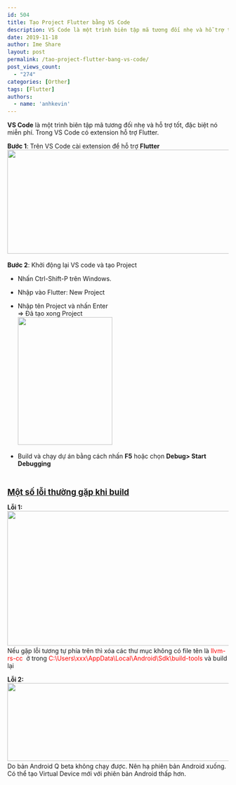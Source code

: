 ```yaml
---
id: 504
title: Tạo Project Flutter bằng VS Code
description: VS Code là một trình biên tập mã tương đối nhẹ và hỗ trợ tốt, đặc biệt nó miễn phí. Trong VS Code có extension hỗ trợ Flutter.
date: 2019-11-18
author: Ime Share
layout: post
permalink: /tao-project-flutter-bang-vs-code/
post_views_count:
  - "274"
categories: [Orther]
tags: [Flutter]
authors:
  - name: 'anhkevin'
---
```

**VS Code** là một trình biên tập mã tương đối nhẹ và hỗ trợ tốt, đặc biệt nó miễn phí. Trong VS Code có extension hỗ trợ Flutter.

**Bước 1**: Trên VS Code cài extension để hỗ trợ **Flutter**[<img class="aligncenter wp-image-508 size-full" src="/img/uploads/2019/11/flutter-extension-ime-share-blog.png" alt="" width="1075" height="236" srcset="/img/uploads/2019/11/flutter-extension-ime-share-blog.png 1075w, /img/uploads/2019/11/flutter-extension-ime-share-blog-300x66.png 300w, /img/uploads/2019/11/flutter-extension-ime-share-blog-768x169.png 768w, /img/uploads/2019/11/flutter-extension-ime-share-blog-1024x225.png 1024w, /img/uploads/2019/11/flutter-extension-ime-share-blog-150x33.png 150w" sizes="(max-width: 1075px) 100vw, 1075px" />](/img/uploads/2019/11/flutter-extension-ime-share-blog.png)

**Bước 2**: Khởi động lại VS code và tạo Project  
- Nhấn Ctrl-Shift-P trên Windows.  
- Nhập vào Flutter: New Project  
- Nhập tên Project và nhấn Enter  
=> Đã tạo xong Project  
[<img class="alignnone size-full wp-image-509" src="/img/uploads/2019/11/flutter-project-ime-share-blog.png" alt="" width="215" height="290" srcset="/img/uploads/2019/11/flutter-project-ime-share-blog.png 215w, /img/uploads/2019/11/flutter-project-ime-share-blog-111x150.png 111w" sizes="(max-width: 215px) 100vw, 215px" />](/img/uploads/2019/11/flutter-project-ime-share-blog.png)

- Build và chạy dự án bằng cách nhấn **F5** hoặc chọn **Debug> Start Debugging**

&nbsp;

<span style="text-decoration: underline;"><span style="font-size: 14pt;"><strong>Một số lỗi thường gặp khi build</strong></span></span>

**Lỗi 1:**[  
<img class="aligncenter wp-image-512 size-full" src="/img/uploads/2019/11/flutter-run-error-share-blog.png" alt="" width="1044" height="306" srcset="/img/uploads/2019/11/flutter-run-error-share-blog.png 1044w, /img/uploads/2019/11/flutter-run-error-share-blog-300x88.png 300w, /img/uploads/2019/11/flutter-run-error-share-blog-768x225.png 768w, /img/uploads/2019/11/flutter-run-error-share-blog-1024x300.png 1024w, /img/uploads/2019/11/flutter-run-error-share-blog-150x44.png 150w" sizes="(max-width: 1044px) 100vw, 1044px" />](/img/uploads/2019/11/flutter-run-error-share-blog.png)  
Nếu gặp lỗi tương tự phía trên thì xóa các thư mục không có file tên là <span style="color: #ff0000;">llvm-rs-cc</span>  ở trong <span style="color: #ff0000;">C:\Users\xxx\AppData\Local\Android\Sdk\build-tools</span> và build lại

**Lỗi 2:**[<img class="aligncenter wp-image-515 size-full" src="/img/uploads/2019/11/flutter-run-error2-share-blog.png" alt="" width="1020" height="177" srcset="/img/uploads/2019/11/flutter-run-error2-share-blog.png 1020w, /img/uploads/2019/11/flutter-run-error2-share-blog-300x52.png 300w, /img/uploads/2019/11/flutter-run-error2-share-blog-768x133.png 768w, /img/uploads/2019/11/flutter-run-error2-share-blog-150x26.png 150w" sizes="(max-width: 1020px) 100vw, 1020px" />](/img/uploads/2019/11/flutter-run-error2-share-blog.png)Do bản Android Q beta không chạy được. Nên hạ phiên bản Android xuống. Có thể tạo Virtual Device mới với phiên bản Android thấp hơn.

<div id="gtx-trans" style="position: absolute; left: 281px; top: 1236.22px;">
  <div class="gtx-trans-icon">
  </div>
</div>